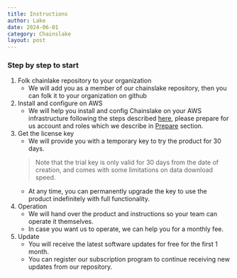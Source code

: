 ```yaml
---
title: Instructions
author: Lake
date: 2024-06-01
category: Chainslake
layout: post
---
```


### Step by step to start

1. Folk chainlake repository to your organization
    - We will add you as a member of our chainslake repository, then you can folk it to your organization on github
2. Install and configure on AWS
    - We will help you install and config Chainslake on your AWS infrastructure following the steps described [here](/pages/2-install-and-configure-on-aws), please prepare for us account and roles which we describe in [Prepare](/pages/2-install-and-configure-on-aws/#prepare) section.
3. Get the license key
    - We will provide you with a temporary key to try the product for 30 days.
    > Note that the trial key is only valid for 30 days from the date of creation, and comes with some limitations on data download speed.
    - At any time, you can permanently upgrade the key to use the product indefinitely with full functionality.
4. Operation
    - We will hand over the product and instructions so your team can operate it themselves.
    - In case you want us to operate, we can help you for a monthly fee.
5. Update
    - You will receive the latest software updates for free for the first 1 month.
    - You can register our subscription program to continue receiving new updates from our repository.


